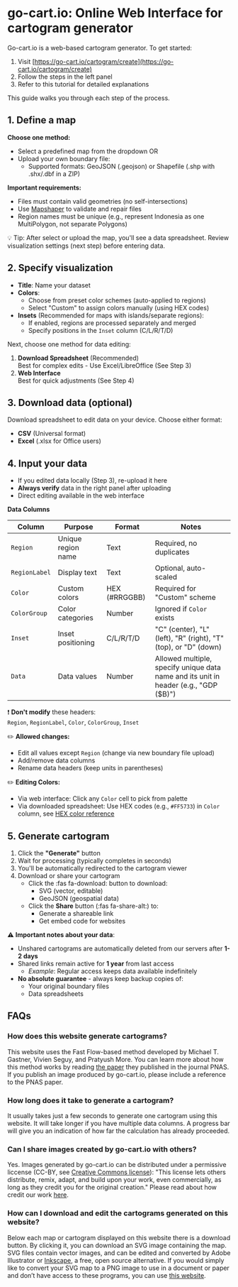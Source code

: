 # go-cart.io: Online Web Interface for cartogram generator

Go-cart.io is a web-based cartogram generator. To get started:

1. Visit [https://go-cart.io/cartogram/create](https://go-cart.io/cartogram/create)
2. Follow the steps in the left panel
3. Refer to this tutorial for detailed explanations

This guide walks you through each step of the process.

## 1. Define a map

**Choose one method:**

- Select a predefined map from the dropdown OR
- Upload your own boundary file:
  - Supported formats: GeoJSON (.geojson) or Shapefile (.shp with .shx/.dbf in a ZIP)

**Important requirements:**

- Files must contain valid geometries (no self-intersections)
- Use [Mapshaper](https://mapshaper.org/) to validate and repair files
- Region names must be unique (e.g., represent Indonesia as one MultiPolygon, not separate Polygons)

💡 Tip: After select or upload the map, you'll see a data spreadsheet. Review visualization settings (next step) before entering data.

## 2. Specify visualization

- **Title**: Name your dataset
- **Colors**:
  - Choose from preset color schemes (auto-applied to regions)
  - Select "Custom" to assign colors manually (using HEX codes)
- **Insets** (Recommended for maps with islands/separate regions):
  - If enabled, regions are processed separately and merged
  - Specify positions in the `Inset` column (C/L/R/T/D)

Next, choose one method for data editing:

1. **Download Spreadsheet** (Recommended)  
   Best for complex edits - Use Excel/LibreOffice (See Step 3)
2. **Web Interface**  
   Best for quick adjustments (See Step 4)

## 3. Download data (optional)

Download spreadsheet to edit data on your device. Choose either format:

- **CSV** (Universal format)
- **Excel** (.xlsx for Office users)

## 4. Input your data

- If you edited data locally (Step 3), re-upload it here
- **Always verify** data in the right panel after uploading
- Direct editing available in the web interface

**Data Columns**

| Column        | Purpose            | Format        | Notes                                                                                |
| ------------- | ------------------ | ------------- | ------------------------------------------------------------------------------------ |
| `Region`      | Unique region name | Text          | Required, no duplicates                                                              |
| `RegionLabel` | Display text       | Text          | Optional, auto-scaled                                                                |
| `Color`       | Custom colors      | HEX (#RRGGBB) | Required for "Custom" scheme                                                         |
| `ColorGroup`  | Color categories   | Number        | Ignored if `Color` exists                                                            |
| `Inset`       | Inset positioning  | C/L/R/T/D     | "C" (center), "L" (left), "R" (right), "T" (top), or "D" (down)                      |
| `Data`        | Data values        | Number        | Allowed multiple, specify unique data name and its unit in header (e.g., "GDP ($B)") |

❗ **Don't modify** these headers:  
`Region`, `RegionLabel`, `Color`, `ColorGroup`, `Inset`

✏️ **Allowed changes:**

- Edit all values except `Region` (change via new boundary file upload)
- Add/remove data columns
- Rename data headers (keep units in parentheses)

✏️ **Editing Colors:**

- Via web interface: Click any `Color` cell to pick from palette
- Via downloaded spreadsheet: Use HEX codes (e.g., `#FF5733`) in `Color` column, see [HEX color reference](https://appendto.com/2017/02/rgb-to-hex-understanding-the-major-web-color-codes/)

## 5. Generate cartogram

1. Click the **"Generate"** button
2. Wait for processing (typically completes in seconds)
3. You'll be automatically redirected to the cartogram viewer
4. Download or share your cartogram
   - Click the :fas fa-download: button to download:
     - SVG (vector, editable)
     - GeoJSON (geospatial data)
   - Click the **Share** button (:fas fa-share-alt:) to:
     - Generate a shareable link
     - Get embed code for websites

⚠️ **Important notes about your data**:

- Unshared cartograms are automatically deleted from our servers after **1-2 days**
- Shared links remain active for **1 year** from last access
  - _Example_: Regular access keeps data available indefinitely
- **No absolute guarantee** - always keep backup copies of:
  - Your original boundary files
  - Data spreadsheets

## FAQs

### How does this website generate cartograms?

This website uses the Fast Flow-based method developed by Michael T. Gastner, Vivien Seguy, and Pratyush More. You can learn more about how this method works by reading [the paper](https://www.pnas.org/content/115/10/E2156) they published in the journal PNAS. If you publish an image produced by go-cart.io, please include a reference to the PNAS paper.

### How long does it take to generate a cartogram?

It usually takes just a few seconds to generate one cartogram using this website. It will take longer if you have multiple data columns. A progress bar will give you an indication of how far the calculation has already proceeded.

### Can I share images created by go-cart.io with others?

Yes. Images generated by go-cart.io can be distributed under a permissive liccense (CC-BY, see [Creative Commons license](https://creativecommons.org/licenses/)): "This license lets others distribute, remix, adapt, and build upon your work, even commercially, as long as they credit you for the original creation." Please read about how credit our work [here](/licenses).

### How can I download and edit the cartograms generated on this website?

Below each map or cartogram displayed on this website there is a download button. By clicking it, you can download an SVG image containing the map. SVG files contain vector images, and can be edited and converted by Adobe Illustrator or [Inkscape](https://inkscape.org/), a free, open source alternative. If you would simply like to convert your SVG map to a PNG image to use in a document or paper and don’t have access to these programs, you can use [this website](https://svgtopng.com/).
